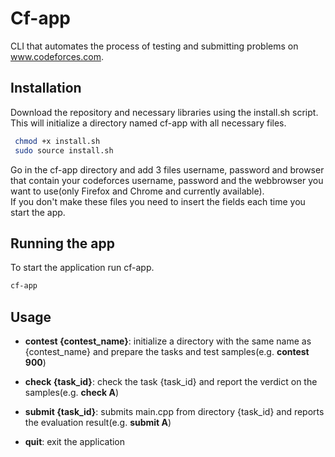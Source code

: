 
# Cf-app

CLI that automates the process of testing and submitting problems on www.codeforces.com.

## Installation

Download the repository and necessary libraries using the install.sh script.<br>
This will initialize a directory named cf-app with all necessary files.

```bash
 chmod +x install.sh
 sudo source install.sh
 ```


Go in the cf-app directory and add 3 files username, password and browser that contain your codeforces username, password and the webbrowser you want to use(only Firefox and Chrome and currently available).<br>
If you don't make these files you need to insert the fields each time you start the app.


## Running the app

To start the application run cf-app.

```bash
cf-app
```
    
## Usage

- **contest {contest_name}**: initialize a directory with the same name as {contest_name} and prepare the tasks and test samples(e.g. **contest 900**)

- **check {task_id}**: check the task {task_id} and report the verdict on the samples(e.g. **check A**)

- **submit {task_id}**: submits main.cpp from directory {task_id} and reports the evaluation result(e.g. **submit A**)

- **quit**: exit the application
    
    
